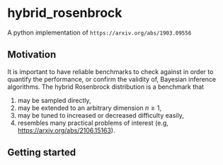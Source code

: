 # hybrid_rosenbrock

A python implementation of ```https://arxiv.org/abs/1903.09556```

## Motivation

It is important to have reliable benchmarks to check against in order to quantify the performance, or confirm the validity of, Bayesian inference algorithms. The hybrid Rosenbrock distribution is a benchmark that
1. may be sampled directly,
2. may be extended to an arbitrary dimension $n \ge 1$,
3. may be tuned to increased or decreased difficulty easily,
4. resembles many practical problems of interest (e.g, https://arxiv.org/abs/2106.15163).

## Getting started



